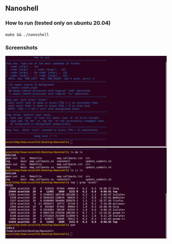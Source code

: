 ## Nanoshell
### How to run (tested only on ubuntu 20.04)
`make && ./nanoshell`
### Screenshots
![Alt text](https://github.com/Acool4ik/Nanoshell/blob/master/img/img1.png)
![Alt text](https://github.com/Acool4ik/Nanoshell/blob/master/img/img2.png)
